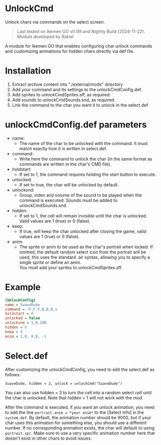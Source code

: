 # UnlockCmd
Unlock chars via commands on the select screen.

>Last tested on Ikemen GO v0.99 and Nightly Build (2024-11-22).  
>Module developed by Rakíel

A module for Ikemen GO that enables configuring char unlock commands and customizing animations for hidden chars directly via def file.

# Installation

1. Extract archive content into "./external/mods" directory
2. Add your command and its settings to the unlockCmdConfig.def.
3. Add sprites to unlockCmdSprites.sff, as required.
5. Add sounds to unlockCmdSounds.snd, as required.
6. Link the command to the char you want it to unlock in the select.def

# unlockCmdConfig.def parameters

- name:
  - The name of the char to be unlocked with the command. It must match exactly how it is written in select.def.  
- command:
  - Write here the command to unlock the char (in the same format as commands are written in the char's CMD file).  
- holdstart:
  - If set to 1, the command requires holding the start button to execute.  
- unlocked:
  - If set to true, the char will be unlocked by default.  
- unlocksnd:
  - Group, index and volume of the sound to be played when the command is executed. Sounds must be added to unlockCmdSounds.snd.  
- hidden:
  - If set to 1, the cell will remain invisible until the char is unlocked. Valid values are 1 (true) or 0 (false).  
- keep:
  - If true, will keep the char unlocked after closing the game, valid values are 1 (true) or 0 (false).
- anim:
  - The sprite or anim to be used as the char's portrait when locked. If omitted, the default random select icon from the portrait will be used, this uses the standard .air syntax, allowing you to specify a single sprite or define an anim.  
   You must add your sprites to unlockCmdSprites.sff.  

# Example
  ```ini
[UnlockConfig]
name = SuaveDude
command = ~F,F,F,B,B,B,s
holdstart = 0
unlocked = false
unlocksnd = 1,0,100
hidden = 0
keep = 0
anim = 1,0, 0,0, -1
 ```
# Select.def

After customizing the unlockCmdConfig, you need to edit the select.def as follows:

``SuaveDude, hidden = 2, unlock = unlockCmd("SuaveDude")``

You can also use hidden = 3 to turn the cell into a random select cell until the char is unlocked. Note that hidden = 1 will not work with the mod.

After the command is executed, if you want an unlock animation, you need to add the line ``portrait.anim = *your anim*`` to the [Select Info] in the ``system.def``. By default, the animation number should be 9000, but if your char uses this animation for something else, 
you should use a different number. If no corresponding animation exists, the char will default to using ``portrait.spr``. Make sure to use a very specific animation number here that doesn't exist in other chars to avoid issues.
